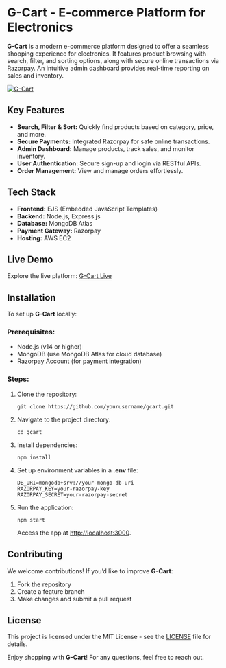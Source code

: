 <!DOCTYPE html>
<html lang="en">
<head>
    <meta charset="UTF-8">
    <meta name="viewport" content="width=device-width, initial-scale=1.0">
    <title>G-Cart - E-commerce Platform for Electronics</title>
</head>
<body>

<h1>G-Cart - E-commerce Platform for Electronics</h1>

<p><strong>G-Cart</strong> is a modern e-commerce platform designed to offer a seamless shopping experience for electronics. It features product browsing with search, filter, and sorting options, along with secure online transactions via Razorpay. An intuitive admin dashboard provides real-time reporting on sales and inventory.</p>

<a href="https://gcart.onrender.com/mainhomepage">
    <img src="https://gcart.onrender.com/mainhomepage" alt="G-Cart">
</a>

<h2>Key Features</h2>
<ul>
    <li><strong>Search, Filter & Sort:</strong> Quickly find products based on category, price, and more.</li>
    <li><strong>Secure Payments:</strong> Integrated Razorpay for safe online transactions.</li>
    <li><strong>Admin Dashboard:</strong> Manage products, track sales, and monitor inventory.</li>
    <li><strong>User Authentication:</strong> Secure sign-up and login via RESTful APIs.</li>
    <li><strong>Order Management:</strong> View and manage orders effortlessly.</li>
</ul>

<h2>Tech Stack</h2>
<ul>
    <li><strong>Frontend:</strong> EJS (Embedded JavaScript Templates)</li>
    <li><strong>Backend:</strong> Node.js, Express.js</li>
    <li><strong>Database:</strong> MongoDB Atlas</li>
    <li><strong>Payment Gateway:</strong> Razorpay</li>
    <li><strong>Hosting:</strong> AWS EC2</li>
</ul>

<h2>Live Demo</h2>
<p>Explore the live platform: <a href="https://gcart.onrender.com/mainhomepage" target="_blank">G-Cart Live</a></p>

<h2>Installation</h2>
<p>To set up <strong>G-Cart</strong> locally:</p>

<h3>Prerequisites:</h3>
<ul>
    <li>Node.js (v14 or higher)</li>
    <li>MongoDB (use MongoDB Atlas for cloud database)</li>
    <li>Razorpay Account (for payment integration)</li>
</ul>

<h3>Steps:</h3>
<ol>
    <li>Clone the repository:
        <pre><code>git clone https://github.com/yourusername/gcart.git</code></pre>
    </li>
    <li>Navigate to the project directory:
        <pre><code>cd gcart</code></pre>
    </li>
    <li>Install dependencies:
        <pre><code>npm install</code></pre>
    </li>
    <li>Set up environment variables in a <strong>.env</strong> file:
        <pre><code>DB_URI=mongodb+srv://your-mongo-db-uri
RAZORPAY_KEY=your-razorpay-key
RAZORPAY_SECRET=your-razorpay-secret</code></pre>
    </li>
    <li>Run the application:
        <pre><code>npm start</code></pre>
        Access the app at <a href="http://localhost:3000" target="_blank">http://localhost:3000</a>.
    </li>
</ol>

<h2>Contributing</h2>
<p>We welcome contributions! If you’d like to improve <strong>G-Cart</strong>:</p>
<ol>
    <li>Fork the repository</li>
    <li>Create a feature branch</li>
    <li>Make changes and submit a pull request</li>
</ol>

<h2>License</h2>
<p>This project is licensed under the MIT License - see the <a href="LICENSE" target="_blank">LICENSE</a> file for details.</p>

<p>Enjoy shopping with <strong>G-Cart</strong>! For any questions, feel free to reach out.</p>

</body>
</html>
